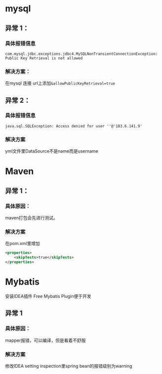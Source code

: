 # mysql

## 异常 1：
### 具体报错信息
`com.mysql.jdbc.exceptions.jdbc4.MySQLNonTransientConnectionException: Public Key Retrieval is not allowed`
### 解决方案：
在mysql 连接 url上添加`&allowPublicKeyRetrieval=true`


## 异常 2：
### 具体报错信息
`java.sql.SQLException: Access denied for user ''@'183.6.141.9'`
### 解决方案
yml文件里DataSource不是name而是username


# Maven
## 异常 1：
### 具体原因：
maven打包会先进行测试。
### 解决方案
在pom.xml里增加
```xml
<properties>
    <skipTests>true</skipTests>
</properties>
```

# Mybatis
安装IDEA插件 Free Mybatis Plugin便于开发

## 异常 1
### 具体原因：
mapper报错，可以编译，但是看着不舒服

### 解决方案
修改IDEA setting inspection里spring bean的报错级别为warning
